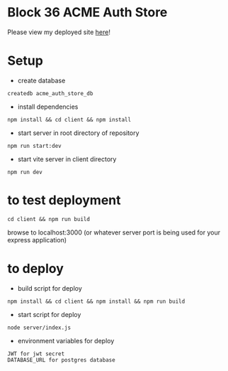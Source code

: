 # Block 36 ACME Auth Store

Please view my deployed site [here](https://jaybrdy-acme-auth-store.onrender.com/)! 


# Setup

- create database

```
createdb acme_auth_store_db
```

- install dependencies

```
npm install && cd client && npm install
```

- start server in root directory of repository
```
npm run start:dev
```

- start vite server in client directory

```
npm run dev
```

# to test deployment
```
cd client && npm run build
```

browse to localhost:3000 (or whatever server port is being used for your express application)

# to deploy
- build script for deploy

```
npm install && cd client && npm install && npm run build

```
- start script for deploy 

```
node server/index.js

```

- environment variables for deploy

```
JWT for jwt secret
DATABASE_URL for postgres database
```
